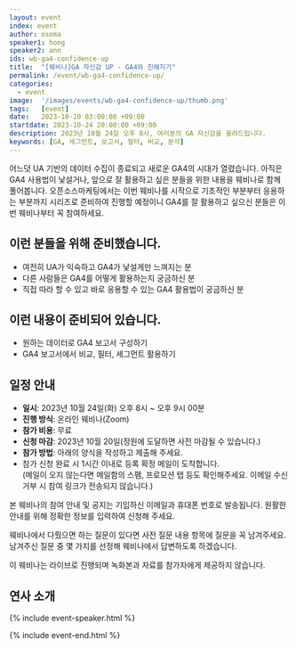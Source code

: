 ```yaml
---
layout: event
index: event
author: osoma
speaker1: hong
speaker2: ann
ids: wb-ga4-confidence-up
title:  "[웨비나]GA 자신감 UP - GA4와 친해지기"
permalink: /event/wb-ga4-confidence-up/
categories:
  - event
image:  '/images/events/wb-ga4-confidence-up/thumb.png'
tags:   [event]
date:   2023-10-10 03:00:00 +09:00
startdate: 2023-10-24 20:00:00 +09:00
description: 2023년 10월 24일 오후 8시, 여러분의 GA 자신감을 올려드립니다.
keywords: [GA, 세그먼트, 보고서, 필터, 비교, 분석]
---
```


어느덧 UA 기반의 데이터 수집이 종료되고 새로운 GA4의 시대가 열렸습니다. 아직은 GA4 사용법이 낯설거나, 앞으로 잘 활용하고 싶은 분들을 위한 내용을 웨비나로 함께 풀어봅니다.
오픈소스마케팅에서는 이번 웨비나를 시작으로 기초적인 부분부터 응용하는 부분까지 시리즈로 준비하여 진행할 예정이니 GA4를 잘 활용하고 싶으신 분들은 이번 웨비나부터 꼭 참여하세요.

## 이런 분들을 위해 준비했습니다.

- 여전히 UA가 익숙하고 GA4가 낯설게만 느껴지는 분
- 다른 사람들은 GA4를 어떻게 활용하는지 궁금하신 분
- 직접 따라 할 수 있고 바로 응용할 수 있는 GA4 활용법이 궁금하신 분

## 이런 내용이 준비되어 있습니다.

- 원하는 데이터로 GA4 보고서 구성하기
- GA4 보고서에서 비교, 필터, 세그먼트 활용하기

## 일정 안내

- **일시**: 2023년 10월 24일(화) 오후 8시 ~ 오후 9시 00분
- **진행 방식**: 온라인 웨비나(Zoom)
- **참가 비용**: 무료
- **신청 마감**: 2023년 10월 20일(정원에 도달하면 사전 마감될 수 있습니다.)
- **참가 방법**: 아래의 양식을 작성하고 제출해 주세요.
- 참가 신청 완료 시 1시간 이내로 등록 확정 메일이 도착합니다.<br>(메일이 오지 않는다면 메일함의 스팸, 프로모션 탭 등도 확인해주세요. 이메일 수신거부 시 참여 링크가 전송되지 않습니다.)

본 웨비나의 참여 안내 및 공지는 기입하신 이메일과 휴대폰 번호로 발송됩니다. 원활한 안내를 위해 정확한 정보를 입력하여 신청해 주세요.

웨비나에서 다뤘으면 하는 질문이 있다면 사전 질문 내용 항목에 질문을 꼭 남겨주세요. 남겨주신 질문 중 몇 가지를 선정해 웨비나에서 답변하도록 하겠습니다.

이 웨비나는 라이브로 진행되며 녹화본과 자료를 참가자에게 제공하지 않습니다.

## 연사 소개

{% include event-speaker.html %}

{% include event-end.html %}